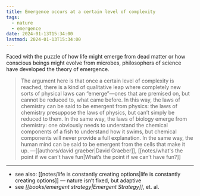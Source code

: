 ```yaml
---
title: Emergence occurs at a certain level of complexity
tags:
  - nature
  - emergence
date: 2024-01-13T15:34:00
lastmod: 2024-01-13T15:34:00
---
```

Faced with the puzzle of how life might emerge from dead matter or how conscious beings might evolve from microbes, philosophers of science have developed the theory of emergence.

> The argument here is that once a certain level of complexity is reached, there is a kind of qualitative leap where completely new sorts of physical laws can “emerge”—ones that are premised on, but cannot be reduced to, what came before. In this way, the laws of chemistry can be said to be emergent from physics: the laws of chemistry presuppose the laws of physics, but can’t simply be reduced to them. In the same way, the laws of biology emerge from chemistry: one obviously needs to understand the chemical components of a fish to understand how it swims, but chemical components will never provide a full explanation. In the same way, the human mind can be said to be emergent from the cells that make it up. —[[authors/david graeber|David Graeber]], [[notes/what's the point if we can't have fun|What’s the point if we can’t have fun?]]

---
- see also: [[notes/life is constantly creating options|life is constantly creating options]] — nature isn’t fixed, but adaptive
- see *[[books/emergent strategy|Emergent Strategy]]*, et. al.